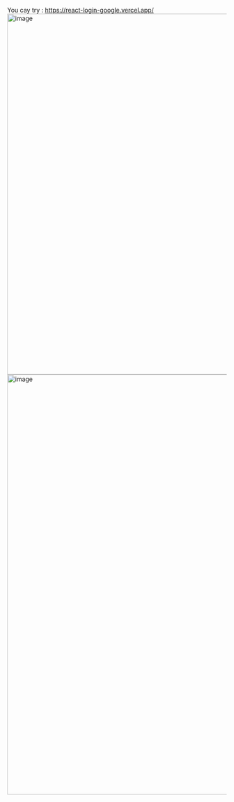 You cay try  : https://react-login-google.vercel.app/
<img width="996" height="827" alt="image" src="https://github.com/user-attachments/assets/ad18cc58-f8e9-4578-abc7-300c8915fc57" />
<img width="1902" height="963" alt="image" src="https://github.com/user-attachments/assets/7c00835c-be27-4321-93e5-fcbc4373bfa6" />
